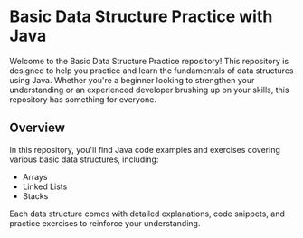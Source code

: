 # Basic Data Structure Practice with Java

Welcome to the Basic Data Structure Practice repository! This repository is designed to help you practice and learn the fundamentals of data structures using Java. Whether you're a beginner looking to strengthen your understanding or an experienced developer brushing up on your skills, this repository has something for everyone.

## Overview

In this repository, you'll find Java code examples and exercises covering various basic data structures, including:

- Arrays
- Linked Lists
- Stacks

Each data structure comes with detailed explanations, code snippets, and practice exercises to reinforce your understanding.
